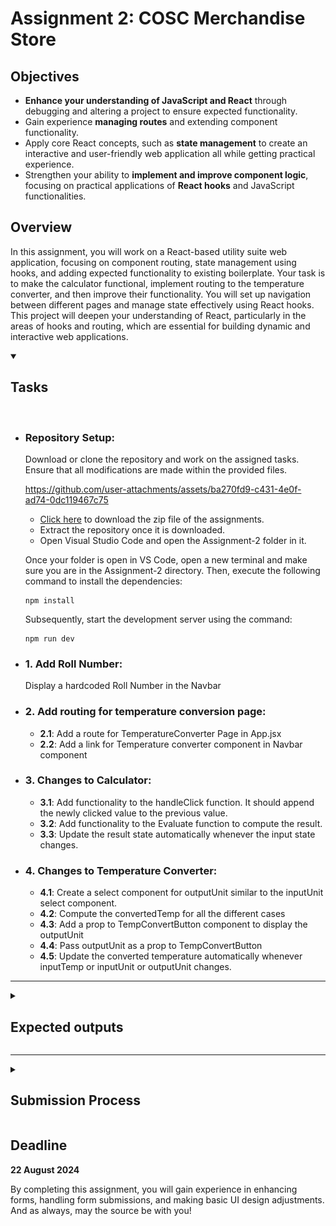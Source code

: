 # Assignment 2: COSC Merchandise Store

## Objectives

-   **Enhance your understanding of JavaScript and React** through debugging and altering a project to ensure expected functionality.
-   Gain experience **managing routes** and extending component functionality.
-   Apply core React concepts, such as **state management** to create an interactive and user-friendly web application all while getting practical experience.
-   Strengthen your ability to **implement and improve component logic**, focusing on practical applications of **React hooks** and JavaScript functionalities.

## Overview

In this assignment, you will work on a React-based utility suite web application, focusing on component routing, state management using hooks, and adding expected functionality to existing boilerplate. Your task is to make the calculator functional, implement routing to the temperature converter, and then improve their functionality. You will set up navigation between different pages and manage state effectively using React hooks. This project will deepen your understanding of React, particularly in the areas of hooks and routing, which are essential for building dynamic and interactive web applications.

<details open>
<summary><h2>Tasks</h2></summary>
<br>

<ul>
<li>
<h3>Repository Setup:</h3>

Download or clone the repository and work on the assigned tasks. Ensure that all modifications are made within the provided files.

https://github.com/user-attachments/assets/ba270fd9-c431-4e0f-ad74-0dc119467c75

-   [Click here](https://github.com/cbitosc/ReactJS-and-FastAPI-Bootcamp-Assignments/archive/refs/heads/main.zip) to download the zip file of the assignments.
-   Extract the repository once it is downloaded.
-   Open Visual Studio Code and open the Assignment-2 folder in it.

Once your folder is open in VS Code, open a new terminal and make sure you are in the Assignment-2 directory. Then, execute the following command to install the dependencies:

```
npm install
```

Subsequently, start the development server using the command:

```
npm run dev
```

</li>

<li><h3>1. Add Roll Number:</h3> Display a hardcoded Roll Number in the Navbar</li>
<li><h3>2. Add routing for temperature conversion page:</h3>

-   **2.1**: Add a route for TemperatureConverter Page in App.jsx
-   **2.2**: Add a link for Temperature converter component in Navbar component

</li>
<li><h3>3. Changes to Calculator: </h3>

-   **3.1**: Add functionality to the handleClick function. It should append the newly clicked value to the previous value.
-   **3.2**: Add functionality to the Evaluate function to compute the result.
-   **3.3**: Update the result state automatically whenever the input state changes.
</li>

<li><h3>4. Changes to Temperature Converter: </h3>

-   **4.1**: Create a select component for outputUnit similar to the inputUnit select component.
-   **4.2**: Compute the convertedTemp for all the different cases
-   **4.3**: Add a prop to TempConvertButton component to display the outputUnit
-   **4.4**: Pass outputUnit as a prop to TempConvertButton
-   **4.5**: Update the converted temperature automatically whenever inputTemp or inputUnit or outputUnit changes.
</li>
</ul>
</details>

<hr>

<details>
<summary><h2>Expected outputs</h2></summary>
<p align="center">
  <img src="./assignment3-output1.png" alt="Image 1" width="95%" />
  <img src="./assignment3-output2.png" alt="Image 2" width="95%" />
  <img src="./assignment3-output3.png" alt="Image 3" width="95%" />
</p>
</details>

<hr>

<details>
<summary><h2>Submission Process</h2></summary>
<br>
<ul>
<li><h3>1. Test Your Application:</h3>

Ensure that each feature in your application is implemented correctly and functions as expected. Verify that the Roll Number displays in the Navbar, and that routing to the Temperature Conversion page works seamlessly. Test the Calculator to confirm that values are appended correctly, results are computed accurately, and updates occur automatically. Similarly, validate the Temperature Converter to ensure that unit selections, conversions, and automatic updates are handled correctly. Thoroughly test the entire application to confirm that all tasks are functioning smoothly.</li>

<li><h3>2. Submit Completed Code:</h3>

Go to <a href="https://drive.google.com/drive/folders/1F6lGfqkjZzu5s9hhQpbSH6gM4a5vCiGF?usp=drive_link">this link</a> and upload your **src** folder, **main.py** file and output screenshots to the folder named after your roll number.</li>

<li><h3>3. Finish The Task:</h3>

Fill <a href="https://forms.gle/2Fiv3eRcJcxFSw5x6">this Google Form</a> to finish the task.</li>

</ul>
</details>

## Deadline

**22 August 2024**

By completing this assignment, you will gain experience in enhancing forms, handling form submissions, and making basic UI design adjustments. And as always, may the source be with you!
